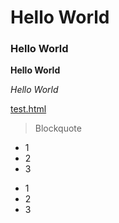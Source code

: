 # Hello World

### Hello World

__Hello World__

*Hello World*

[test.html](https://francisgan.github.io/cse15l-lab-reports/test.html)

> Blockquote

- 1
- 2
- 3

* 1
* 2
* 3


